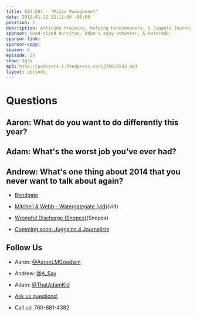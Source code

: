 ```yaml
---
title: S03:E01 - "Pizza Management"
date: 2015-01-12 12:11:00 -06:00
position: 1
description: Altitude training, helping honeymooners, & Juggalo Journos.
sponsor: Head-sized burritos, Adam's easy semester, & Haterade.
sponsor-link: 
sponsor-copy: 
season: 6
episode: 26
show: 3g3q
mp3: http://podcasts-1.feedpress.co/13789/6543.mp3
layout: episode
---
```


# Questions

## Aaron: What do you want to do differently this year?

## Adam: What's the worst job you've ever had?

## Andrew: What's one thing about 2014 that you never want to talk about again?

- [Bendgate](http://mashable.com/category/bendgate/)

- [Mitchell & Webb - Watergategate (vid)](http://youtu.be/vB9JgxhXW5w)(vid)

- [Wrongful Discharge (Snopes)](http://www.snopes.com/photos/humor/cheerleader.asp)(Snopes)

- [Comming soon: Juggalos 4 Journalists](http://www.j4j.today)

## Follow Us

- Aaron: [@AaronLMGoodwin](http://twitter.com/AaronLMGoodwin)

- Andrew: [@A_Sav](http://twitter.com/a_sav)

- Adam: [@ThatAdamKid](http://twitter.com/thatadamkid)

- [Ask us questions!](http://3g3q.co/ask)

- Call us! 760-881-4382
